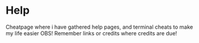 # Help
Cheatpage where i have gathered help pages, and terminal cheats to make my life easier
OBS! Remember links or credits where credits are due!
